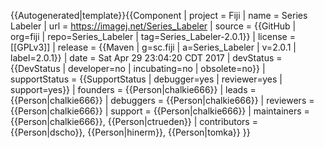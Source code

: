 <noinclude>{{Autogenerated|template}}</noinclude>{{Component
| project = Fiji
| name = Series Labeler
| url = https://imagej.net/Series_Labeler
| source = {{GitHub | org=fiji | repo=Series_Labeler | tag=Series_Labeler-2.0.1}}
| license = [[GPLv3]]
| release = {{Maven | g=sc.fiji | a=Series_Labeler | v=2.0.1 | label=2.0.1}}
| date = Sat Apr 29 23:04:20 CDT 2017
| devStatus = {{DevStatus | developer=no | incubating=no | obsolete=no}}
| supportStatus = {{SupportStatus | debugger=yes | reviewer=yes | support=yes}}
| founders = {{Person|chalkie666}}
| leads = {{Person|chalkie666}}
| debuggers = {{Person|chalkie666}}
| reviewers = {{Person|chalkie666}}
| support = {{Person|chalkie666}}
| maintainers = {{Person|chalkie666}}, {{Person|ctrueden}}
| contributors = {{Person|dscho}}, {{Person|hinerm}}, {{Person|tomka}}
}}
